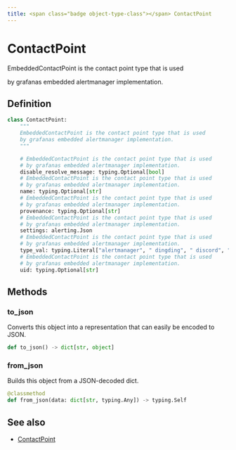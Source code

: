 ```yaml
---
title: <span class="badge object-type-class"></span> ContactPoint
---
```

# <span class="badge object-type-class"></span> ContactPoint

EmbeddedContactPoint is the contact point type that is used

by grafanas embedded alertmanager implementation.

## Definition

```python
class ContactPoint:
    """
    EmbeddedContactPoint is the contact point type that is used
    by grafanas embedded alertmanager implementation.
    """

    # EmbeddedContactPoint is the contact point type that is used
    # by grafanas embedded alertmanager implementation.
    disable_resolve_message: typing.Optional[bool]
    # EmbeddedContactPoint is the contact point type that is used
    # by grafanas embedded alertmanager implementation.
    name: typing.Optional[str]
    # EmbeddedContactPoint is the contact point type that is used
    # by grafanas embedded alertmanager implementation.
    provenance: typing.Optional[str]
    # EmbeddedContactPoint is the contact point type that is used
    # by grafanas embedded alertmanager implementation.
    settings: alerting.Json
    # EmbeddedContactPoint is the contact point type that is used
    # by grafanas embedded alertmanager implementation.
    type_val: typing.Literal["alertmanager", " dingding", " discord", " email", " googlechat", " kafka", " line", " opsgenie", " pagerduty", " pushover", " sensugo", " slack", " teams", " telegram", " threema", " victorops", " webhook", " wecom"]
    # EmbeddedContactPoint is the contact point type that is used
    # by grafanas embedded alertmanager implementation.
    uid: typing.Optional[str]
```
## Methods

### <span class="badge object-method"></span> to_json

Converts this object into a representation that can easily be encoded to JSON.

```python
def to_json() -> dict[str, object]
```

### <span class="badge object-method"></span> from_json

Builds this object from a JSON-decoded dict.

```python
@classmethod
def from_json(data: dict[str, typing.Any]) -> typing.Self
```

## See also

 * <span class="badge builder"></span> [ContactPoint](./builder-ContactPoint.md)
